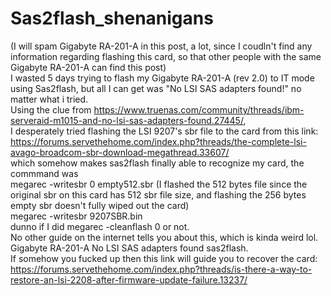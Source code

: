 # Sas2flash_shenanigans
(I will spam Gigabyte RA-201-A in this post, a lot, since I coudln't find any information regarding flashing this card, so that other people with the same Gigabyte RA-201-A can find this post)  
I wasted 5 days trying to flash my Gigabyte RA-201-A (rev 2.0) to IT mode using Sas2flash, but all I can get was "No LSI SAS adapters found!" no matter what i tried.  
Using the clue from https://www.truenas.com/community/threads/ibm-serveraid-m1015-and-no-lsi-sas-adapters-found.27445/,  
I desperately tried flashing the LSI 9207's sbr file to the card from this link: https://forums.servethehome.com/index.php?threads/the-complete-lsi-avago-broadcom-sbr-download-megathread.33607/  
which somehow makes sas2flash finally able to recognize my card, the commmand was  
megarec -writesbr 0 empty512.sbr (I flashed the 512 bytes file since the original sbr on this card has 512 sbr file size, and flashing the 256 bytes empty sbr doesn't fully  wiped out the card)  
megarec -writesbr 9207SBR.bin  
dunno if I did megarec -cleanflash 0 or not.  
No other guide on the internet tells you about this, which is kinda weird lol.  
Gigabyte RA-201-A No LSI SAS adapters found sas2flash.  
If somehow you fucked up then this link will guide you to recover the card: https://forums.servethehome.com/index.php?threads/is-there-a-way-to-restore-an-lsi-2208-after-firmware-update-failure.13237/  
